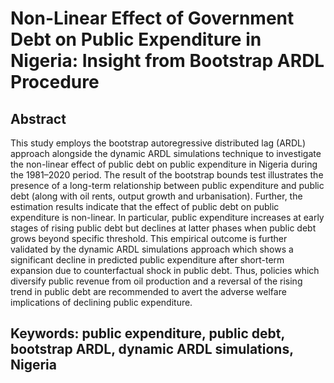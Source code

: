 # Non-Linear Effect of Government Debt on Public Expenditure in Nigeria: Insight from Bootstrap ARDL Procedure
## Abstract
This study employs the bootstrap autoregressive distributed lag (ARDL) approach alongside the dynamic ARDL simulations technique to investigate the non-linear effect of public debt on public expenditure in Nigeria during the 1981–2020 period. The result of the bootstrap bounds test illustrates the presence of a long-term relationship between public expenditure and public debt (along with oil rents, output growth and urbanisation). Further, the estimation results indicate that the effect of public debt on public expenditure is non-linear. In particular, public expenditure increases at early stages of rising public debt but declines at latter phases when public debt grows beyond specific threshold. This empirical outcome is further validated by the dynamic ARDL simulations approach which shows a significant decline in predicted public expenditure after short-term expansion due to counterfactual shock in public debt. Thus, policies which diversify public revenue from oil production and a reversal of the rising trend in public debt are recommended to avert the adverse welfare implications of declining public expenditure.

## Keywords: public expenditure, public debt, bootstrap ARDL, dynamic ARDL simulations, Nigeria

